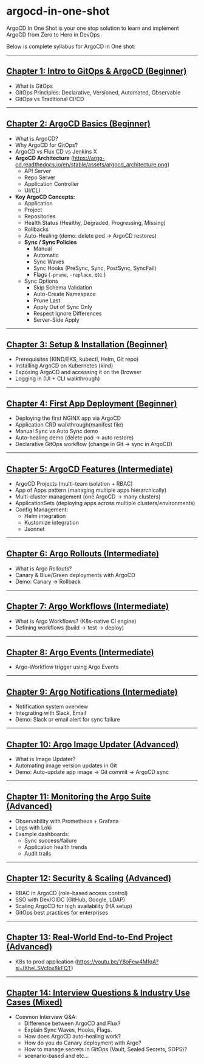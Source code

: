 # argocd-in-one-shot
ArgoCD In One Shot is your one stop solution to learn and implement ArgoCD from Zero to Hero in DevOps

Below is complete syllabus for ArgoCD in One shot:

---

## [Chapter 1: Intro to GitOps & ArgoCD (Beginner)](./01_intro_to_gitops_argocd/)

- What is GitOps
- GitOps Principles: Declarative, Versioned, Automated, Observable
- GitOps vs Traditional CI/CD

---

## [Chapter 2: ArgoCD Basics (Beginner)](./02_argocd_basics/)

- What is ArgoCD?
- Why ArgoCD for GitOps?
- ArgoCD vs Flux CD vs Jenkins X
- **ArgoCD Architecture** (https://argo-cd.readthedocs.io/en/stable/assets/argocd_architecture.png)
    - API Server
    - Repo Server
    - Application Controller
    - UI/CLI
- **Key ArgoCD Concepts:**
    - Application
    - Project
    - Repositories
    - Health Status (Healthy, Degraded, Progressing, Missing)
    - Rollbacks
    - Auto-Healing (demo: delete pod → ArgoCD restores)
    - **Sync / Sync Policies**
        - Manual
        - Automatic
        - Sync Waves
        - Sync Hooks (PreSync, Sync, PostSync, SyncFail)
        - Flags (`-prune`, `-replace`, etc.)
    - Sync Options
        - Skip Schema Validation
        - Auto-Create Namespace
        - Prune Last
        - Apply Out of Sync Only
        - Respect Ignore Differences
        - Server-Side Apply

---

## [Chapter 3: Setup & Installation (Beginner)](./03_setup_installation/)

- Prerequisites (KIND/EKS, kubectl, Helm, Git repo)
- Installing ArgoCD on Kubernetes (kind)
- Exposing ArgoCD and accessing it on the Browser
- Logging in (UI + CLI walkthrough)

---

## [Chapter 4: First App Deployment (Beginner)](./04_first_app_deployment/)

- Deploying the first NGINX app via ArgoCD
- Application CRD walkthrough(manifest file)
- Manual Sync vs Auto Sync demo
- Auto-healing demo (delete pod → auto restore)
- Declarative GitOps workflow (change in Git → sync in ArgoCD)

---

## [Chapter 5: ArgoCD Features (Intermediate)](./05_argocd_features/)

- ArgoCD Projects (multi-team isolation + RBAC)
- App of Apps pattern (managing multiple apps hierarchically)
- Multi-cluster management (one ArgoCD → many clusters)
- ApplicationSets (deploying apps across multiple clusters/environments)
- Config Management:
    - Helm integration
    - Kustomize integration
    - Jsonnet

---

## [Chapter 6: Argo Rollouts (Intermediate)](./06_argo_rollouts/)

- What is Argo Rollouts?
- Canary & Blue/Green deployments with ArgoCD
- Demo: Canary → Rollback

---

## [Chapter 7: Argo Workflows (Intermediate)](./07_argo_workflows/)

- What is Argo Workflows? (K8s-native CI engine)
- Defining workflows (build → test → deploy)

---

## [Chapter 8: Argo Events (Intermediate)](./08_argo_events/)

- Argo-Workflow trigger using Argo Events
---

## [Chapter 9: Argo Notifications (Intermediate)](./09_argo_notifications/)

- Notification system overview
- Integrating with Slack, Email
- Demo: Slack or email alert for sync failure

---

## [Chapter 10: Argo Image Updater (Advanced)](./10_argo_image_updater/)

- What is Image Updater?
- Automating image version updates in Git
- Demo: Auto-update app image → Git commit → ArgoCD sync

---

## [Chapter 11: Monitoring the Argo Suite (Advanced)](./11_monitoring_the_argosuite/)

- Observability with Prometheus + Grafana
- Logs with Loki
- Example dashboards:
    - Sync success/failure
    - Application health trends
    - Audit trails

---

## [Chapter 12: Security & Scaling (Advanced)](./12_security_scaling/)

- RBAC in ArgoCD (role-based access control)
- SSO with Dex/OIDC (GitHub, Google, LDAP)
- Scaling ArgoCD for high availability (HA setup)
- GitOps best practices for enterprises

---

## [Chapter 13: Real-World End-to-End Project (Advanced)](./13_real_world_end_to_end_project/)

- K8s to prod application (https://youtu.be/Y8oFew4MfqA?si=lXheLSVcIbx8kFQT)

---

## [Chapter 14: Interview Questions & Industry Use Cases (Mixed)](./14_interview_questions_industry_use_cases/)

- Common Interview Q&A:
    - Difference between ArgoCD and Flux?
    - Explain Sync Waves, Hooks, Flags.
    - How does ArgoCD auto-healing work?
    - How do you do Canary deployment with Argo?
    - How to manage secrets in GitOps (Vault, Sealed Secrets, SOPS)?
    - scenario-based and etc…